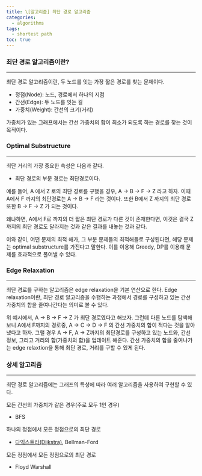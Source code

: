 ```yaml
---
title: \[알고리즘] 최단 경로 알고리즘
categories: 
  - algorithms
tags: 
  - shortest path
toc: true
---
```


### 최단 경로 알고리즘이란?

---

최단 경로 알고리즘이란, 두 노드를 잇는 가장 짧은 경로를 찾는 문제이다.

- 정점(Node): 노드, 경로에서 하나의 지점
- 간선(Edge): 두 노드를 잇는 길
- 가중치(Weight): 간선의 크기(거리)

가중치가 있는 그래프에서는 간선 가중치의 합이 최소가 되도록 하는 경로를 찾는 것이 목적이다.

### Optimal Substructure

---

최단 거리의 가장 중요한 속성은 다음과 같다. 

- 최단 경로의 부분 경로는 최단경로이다.

예를 들어, A 에서 Z 로의 최단 경로를 구했을 경우, A → B → F → Z 라고 하자. 이때 A에서 F 까지의 최단경로는  A → B → F 라는 것이다. 또한 B에서 Z 까지의 최단 경로 또한 B → F → Z 가 되는 것이다.

왜냐하면, A에서 F로 까지의 더 짧은 최단 경로가 다른 것이 존재한다면, 이것은 결국 Z까지의 최단 경로도 달라지는 것과 같은 결과를 내놓는 것과 같다. 

이와 같이, 어떤 문제의 최적 해가, 그 부분 문제들의 최적해들로 구성된다면, 해당 문제는 optimal substructure를 가진다고 말한다. 이를 이용해 Greedy, DP를 이용해 문제를 효과적으로 풀어낼 수 있다.

### Edge Relaxation

---

최단 경로를 구하는 알고리즘은 edge relaxation을 기본 연산으로 한다. Edge relaxation이란, 최단 경로 알고리즘을 수행하는 과정에서 경로를 구성하고 있는 간선 가중치의 합을 줄여나간다는 의미로 볼 수 있다.

위 예시에서, A → B → F → Z 가 최단 경로였다고 해보자. 그런데 다른 노드를 탐색해보니 A에서 F까지의 경로중, A → C → D → F 의 간선 가중치의 합이 적다는 것을 알아냈다고 하자. 그럴 경우 A → F, A → Z까지의 최단경로를 구성하고 있는 노드와, 간선 정보, 그리고 거리의 합(가중치의 합)을 업데이트 해준다. 간선 가중치의 합을 줄여나가는 edge relaxtion을 통해 최단 경로, 거리를 구할 수 있게 된다.

### 상세 알고리즘

---

최단 경로 알고리즘에는 그래프의 특성에 따라 여러 알고리즘을 사용하여 구현할 수 있다.

모든 간선의 가중치가 같은 경우(주로 모두 1인 경우)

- BFS

하나의 정점에서 모든 정점으로의 최단 경로

- [다익스트라(Dijkstra)](https://akgop.github.io/algorithms/algorithms_dijkstra), Bellman-Ford

모든 정점에서 모든 정점으로의 최단 경로

- Floyd Warshall

